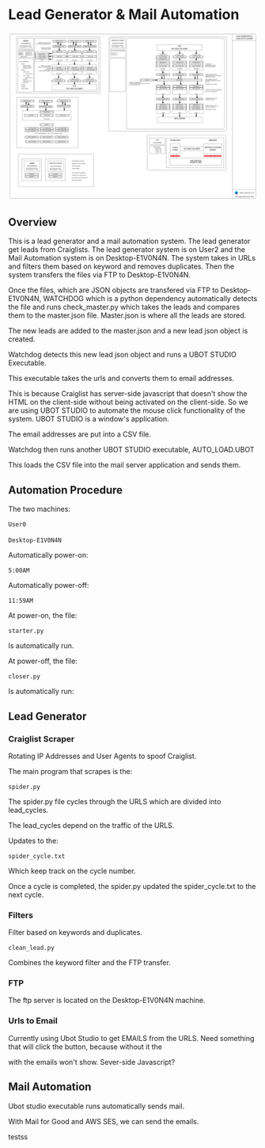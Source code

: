 # Lead Generator & Mail Automation

![lead_generator](docs/leads_generator.png)

## Overview

This is a lead generator and a mail automation system. The lead generator get leads from Craiglists. The lead generator system is on User2 and the Mail Automation system is on Desktop-E1V0N4N. The system takes in URLs and filters them based on keyword and removes duplicates. Then the system transfers the files via FTP to Desktop-E1V0N4N. 

Once the files, which are JSON objects are transfered via FTP to Desktop-E1V0N4N, WATCHDOG which is a python dependency automatically detects the file and runs check_master.py which takes the leads and compares them to the master.json file. Master.json is where all the leads are stored.

The new leads are added to the master.json and a new lead json object is created.

Watchdog detects this new lead json object and runs a UBOT STUDIO Executable. 

This executable takes the urls and converts them to email addresses.

This is because Craiglist has server-side javascript that doesn't show the HTML on the client-side without being activated on the client-side. So we are using UBOT STUDIO to automate the mouse click functionality of the system. UBOT STUDIO is a window's application. 

The email addresses are put into a CSV file.

Watchdog then runs another UBOT STUDIO executable, AUTO_LOAD.UBOT

This loads the CSV file into the mail server application and sends them.

## Automation Procedure

The two machines:

    User0

    Desktop-E1V0N4N

Automatically power-on:

    5:00AM

Automatically power-off:

    11:59AM

At power-on, the file:

    starter.py

Is automatically run.

At power-off, the file:

    closer.py

Is automatically run:

## Lead Generator

### Craiglist Scraper

Rotating IP Addresses and User Agents to spoof Craiglist. 

The main program that scrapes is the:

    spider.py

The spider.py file cycles through the URLS which are divided into lead_cycles.

The lead_cycles depend on the traffic of the URLS.

Updates to the:

    spider_cycle.txt

Which keep track on the cycle number.

Once a cycle is completed, the spider.py updated the spider_cycle.txt to the next cycle.

### Filters

Filter based on keywords and duplicates.

    clean_lead.py

Combines the keyword filter and the FTP transfer.

### FTP

The ftp server is located on the Desktop-E1V0N4N machine.

### Urls to Email

Currently using Ubot Studio to get EMAILS from the URLS. 
Need something that will click the button, because without it the <div></div> with the emails won't show. 
Sever-side Javascript?

## Mail Automation

Ubot studio executable runs automatically sends mail.

With Mail for Good and AWS SES, we can send the emails.

testss